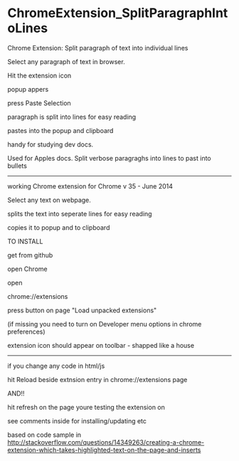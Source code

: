 ChromeExtension_SplitParagraphIntoLines
=======================================

Chrome Extension: Split paragraph of text into individual lines

Select any paragraph of text in browser.

Hit the extension icon

popup appers

press Paste Selection

paragraph is split into lines for easy reading 

pastes into the popup and clipboard

handy for studying dev docs.

Used for Apples docs. Split verbose paragraghs into lines to past into bullets


------

working Chrome extension for Chrome v 35 - June 2014

Select any text on webpage.

splits the text into seperate lines for easy reading

copies it to popup and to clipboard

TO INSTALL

get from github

open Chrome

open 

chrome://extensions

press button on page "Load unpacked extensions"

(if missing you need to turn on Developer menu options in chrome preferences)

extension icon should appear on toolbar - shapped like a house

---------

if you change any code in html/js

hit Reload beside extnsion entry in chrome://extensions page

AND!!

hit refresh on the page youre testing the extension on




see comments inside for installing/updating etc

based on code sample in 
http://stackoverflow.com/questions/14349263/creating-a-chrome-extension-which-takes-highlighted-text-on-the-page-and-inserts

